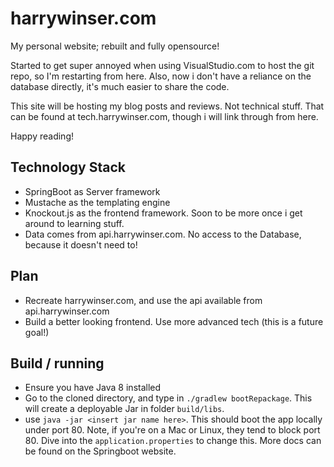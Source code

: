 # harrywinser.com
My personal website; rebuilt and fully opensource!

Started to get super annoyed when using VisualStudio.com to host the git repo, so I'm restarting from here.
Also, now i don't have a reliance on the database directly, it's much easier to share the code.

This site will be hosting my blog posts and reviews. Not technical stuff. That can be found at
tech.harrywinser.com, though i will link through from here.

Happy reading!

## Technology Stack
- SpringBoot as Server framework
- Mustache as the templating engine
- Knockout.js as the frontend framework. Soon to be more once i get around to learning stuff.
- Data comes from api.harrywinser.com. No access to the Database, because it doesn't need to!

## Plan
- Recreate harrywinser.com, and use the api available from api.harrywinser.com
- Build a better looking frontend. Use more advanced tech (this is a future goal!)

## Build / running
- Ensure you have Java 8 installed
- Go to the cloned directory, and type in `./gradlew bootRepackage`. This will create a deployable Jar in folder `build/libs`.
- use `java -jar <insert jar name here>`. This should boot the app locally under port 80. Note, if you're on a Mac or Linux, they
tend to block port 80. Dive into the `application.properties` to change this. More docs can be found on the Springboot website.


